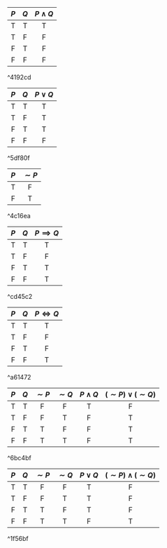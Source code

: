 | $P$ | $Q$ | $P\land Q$ |
|:---:|:---:|:----------:|
|  T  |  T  |     T      |
|  T  |  F  |     F      |
|  F  |  T  |     F      |
|  F  |  F  |     F      |

^4192cd

| $P$ | $Q$ | $P\lor Q$ |
|:---:|:---:|:---------:|
|  T  |  T  |     T     |
|  T  |  F  |     T     |
|  F  |  T  |     T     |
|  F  |  F  |     F     |

^5df80f

| $P$ | $\sim P$ |
|:---:|:--------:|
|  T  |    F     |
|  F  |    T     |

^4c16ea

| $P$ | $Q$ | $P\implies Q$ |
|:---:|:---:|:-------------:|
|  T  |  T  |       T       |
|  T  |  F  |       F       |
|  F  |  T  |       T       |
|  F  |  F  |       T       |

^cd45c2

| $P$ | $Q$ | $P\Leftrightarrow Q$ |
|:---:|:---:|:--------------------:|
|  T  |  T  |          T           |
|  T  |  F  |          F           |
|  F  |  T  |          F           |
|  F  |  F  |          T           |

^a61472

| $P$ | $Q$ | $\sim P$ | $\sim Q$ | $P\land Q$ | $(\sim P)\lor(\sim Q)$ |
|:---:|:---:|:--------:|:--------:|:----------:|:----------------------:|
|  T  |  T  |    F     |    F     |     T      |           F            |
|  T  |  F  |    F     |    T     |     F      |           T            |
|  F  |  T  |    T     |    F     |     F      |           T            |
|  F  |  F  |    T     |    T     |     F      |           T            |

^6bc4bf

| $P$ | $Q$ | $\sim P$ | $\sim Q$ | $P\lor Q$ | $(\sim P)\land(\sim Q)$ |
|:---:|:---:|:--------:|:--------:|:---------:|:-----------------------:|
|  T  |  T  |    F     |    F     |     T     |            F            |
|  T  |  F  |    F     |    T     |     T     |            F            |
|  F  |  T  |    T     |    F     |     T     |            F            |
|  F  |  F  |    T     |    T     |     F     |            T            |

^1f56bf

